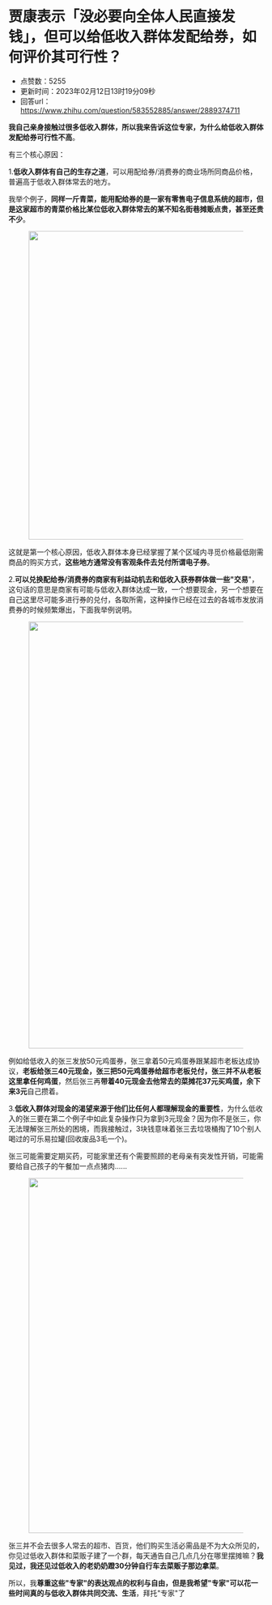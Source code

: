 # 贾康表示「没必要向全体人民直接发钱」，但可以给低收入群体发配给券，如何评价其可行性？
- 点赞数：5255
- 更新时间：2023年02月12日13时19分09秒
- 回答url：https://www.zhihu.com/question/583552885/answer/2889374711
<body>
 <p data-pid="Bd7RV9nI"><b>我自己亲身接触过很多低收入群体，所以我来告诉这位专家，为什么给低收入群体发配给券可行性不高</b>。</p>
 <p data-pid="dORWU96T">有三个核心原因：</p>
 <p data-pid="ZjRwcPPn">1.<b>低收入群体有自己的生存之道</b>，可以用配给券/消费券的商业场所同商品价格，普遍高于低收入群体常去的地方。</p>
 <p data-pid="mdGQSNV-">我举个例子，<b>同样一斤青菜，能用配给券的是一家有零售电子信息系统的超市，但是这家超市的青菜价格比某位低收入群体常去的某不知名街巷摊贩点贵，甚至还贵不少</b>。</p>
 <figure data-size="normal">
  <img src="https://picx.zhimg.com/50/v2-d81f2a6805765dfb15a7907f37798311_720w.jpg?source=1940ef5c" data-caption="" data-size="normal" data-rawwidth="610" data-rawheight="567" data-original-token="v2-44af92e50a7752a1f25a59c684ca94a4" data-default-watermark-src="https://pic1.zhimg.com/50/v2-0055dd92de90d30b0e964f82414ac812_720w.jpg?source=1940ef5c" class="origin_image zh-lightbox-thumb" width="610" data-original="https://picx.zhimg.com/v2-d81f2a6805765dfb15a7907f37798311_r.jpg?source=1940ef5c">
 </figure>
 <p data-pid="3NhQcXUI">这就是第一个核心原因，低收入群体本身已经掌握了某个区域内寻觅价格最低刚需商品的购买方式，<b>这些地方通常没有客观条件去兑付所谓电子券</b>。</p>
 <p data-pid="_pT-w4OG">2.<b>可以兑换配给券/消费券的商家有利益动机去和低收入获券群体做一些"交易</b>"，这句话的意思是商家有可能与低收入群体达成一致，一个想要现金，另一个想要在自己这里尽可能多进行券的兑付，各取所需，这种操作已经在过去的各城市发放消费券的时候频繁爆出，下面我举例说明。</p>
 <figure data-size="normal">
  <img src="https://picx.zhimg.com/50/v2-d6c9bb4fc92f4acff3d2d96bafda85ad_720w.jpg?source=1940ef5c" data-caption="" data-size="normal" data-rawwidth="844" data-rawheight="552" data-original-token="v2-a3824e73ff3f1eeb0aa25cfc5834f2fb" data-default-watermark-src="https://pica.zhimg.com/50/v2-a280a0e5323339865597dccc4dd93375_720w.jpg?source=1940ef5c" class="origin_image zh-lightbox-thumb" width="844" data-original="https://pic1.zhimg.com/v2-d6c9bb4fc92f4acff3d2d96bafda85ad_r.jpg?source=1940ef5c">
 </figure>
 <p data-pid="a7VqTV25">例如给低收入的张三发放50元鸡蛋券，张三拿着50元鸡蛋券跟某超市老板达成协议，<b>老板给张三40元现金，张三把50元鸡蛋券给超市老板兑付，张三并不从老板这里拿任何鸡蛋</b>，然后张三再<b>带着40元现金去他常去的菜摊花37元买鸡蛋，余下来3元</b>自己攒着。</p>
 <p data-pid="MgAiN6g7">3.<b>低收入群体对现金的渴望来源于他们比任何人都理解现金的重要性</b>，为什么低收入的张三要在第二个例子中如此复杂操作只为拿到3元现金？因为你不是张三，你无法理解张三所处的困境，而我接触过，3块钱意味着张三去垃圾桶掏了10个别人喝过的可乐易拉罐(回收废品3毛一个)。</p>
 <p data-pid="GFFkd0w0">张三可能需要定期买药，可能家里还有个需要照顾的老母亲有突发性开销，可能需要给自己孩子的午餐加一点点猪肉......</p>
 <figure data-size="normal">
  <img src="https://pica.zhimg.com/50/v2-bb95949f99864ce6ef6b38b6cae1e7d2_720w.jpg?source=1940ef5c" data-caption="" data-size="normal" data-rawwidth="702" data-rawheight="786" data-original-token="v2-3ae08e75746d736dd310e8faf130b23d" data-default-watermark-src="https://pica.zhimg.com/50/v2-828aafe7dc86a7a3b4075eb35adc4c96_720w.jpg?source=1940ef5c" class="origin_image zh-lightbox-thumb" width="702" data-original="https://picx.zhimg.com/v2-bb95949f99864ce6ef6b38b6cae1e7d2_r.jpg?source=1940ef5c">
 </figure>
 <p data-pid="GeixBSmD">张三并不会去很多人常去的超市、百货，他们购买生活必需品是不为大众所见的，你见过低收入群体和菜贩子建了一个群，每天通告自己几点几分在哪里摆摊嘛？<b>我见过，我还见过低收入的老奶奶蹬30分钟自行车去菜贩子那边拿菜</b>。</p>
 <p data-pid="iS3ZriU7">所以，我<b>尊重这些"专家"的表达观点的权利与自由，但是我希望"专家"可以花一些时间真的与低收入群体共同交流、生活</b>，拜托"专家"了</p>
</body>